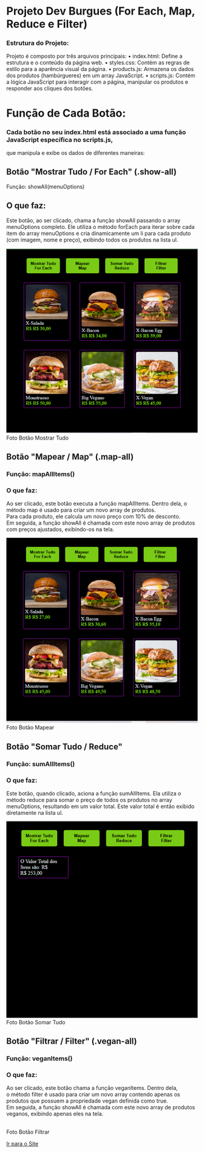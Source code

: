 # Projeto Dev Burgues (For Each, Map, Reduce e Filter)<br> 
### Estrutura do Projeto:<br>
Projeto é composto por três arquivos principais:
• index.html: Define a estrutura e o conteúdo da página web.
• styles.css: Contém as regras de estilo para a aparência visual da página.
• products.js: Armazena os dados dos produtos (hambúrgueres) em um array JavaScript.
• scripts.js: Contém a lógica JavaScript para interagir com a página, manipular os produtos e responder aos cliques dos botões.<br>

# Função de Cada Botão:<br>
### Cada botão no seu index.html está associado a uma função JavaScript específica no scripts.js, 
que manipula e exibe os dados de diferentes maneiras:<br>


## Botão "Mostrar Tudo / For Each" (.show-all)<br>
Função: showAll(menuOptions)<br>
## O que faz:<br>
Este botão, ao ser clicado, chama a função showAll passando o array menuOptions completo. 
Ele utiliza o método forEach para iterar sobre cada item do array menuOptions e cria dinamicamente um 
li para cada produto<br>
(com imagem, nome e preço), exibindo todos os produtos na lista ul.<br>

<figuri>
<img src="https://github.com/MarceloNaja79/Projeto-DevBurguers/blob/c6dbfd215ba1f2f98350593397b2d8b737d86f95/Dev%20Burguer%20For%20Each.PNG"/>
<figcaption>Foto Botão Mostrar Tudo</figcaption>
<figuri/>

## Botão "Mapear / Map" (.map-all)<br>
### Função: mapAllItems()<br>
### O que faz:<br>
Ao ser clicado, este botão executa a função mapAllItems. Dentro dela, o método map é usado para criar um novo array de produtos.<br>
Para cada produto, ele calcula um novo preço com 10% de desconto.<br> 
Em seguida, a função showAll é chamada com este novo array de produtos com preços ajustados, exibindo-os na tela.

<figuri>
<img src="https://github.com/MarceloNaja79/Projeto-DevBurguers/blob/287c799d63ecc003692b44610bbc592bd64d7ac7/Dev%20Burguer%20Map.PNG"/>
<figcaption>Foto Botão Mapear</figcaption>
<figuri/>


## Botão "Somar Tudo / Reduce"<br>
### Função: sumAllItems()<br>
### O que faz:<br>
Este botão, quando clicado, aciona a função sumAllItems. Ela utiliza o método reduce para somar o preço de todos os produtos no array menuOptions, resultando em um valor total. Este valor total é então exibido diretamente na lista ul.

<figuri>
<img src="https://github.com/MarceloNaja79/Projeto-DevBurguers/blob/567bc41211096bdc42fd936dccc5d4afde6a970e/Dev%20Burguer%20Reduce.PNG"/>
<figcaption>Foto Botão Somar Tudo</figcaption>
<figuri/>

## Botão "Filtrar / Filter" (.vegan-all)<br>
### Função: veganItems()<br>
### O que faz:<br>
Ao ser clicado, este botão chama a função veganItems. Dentro dela,<br> 
o método filter é usado para criar um novo array contendo apenas os produtos que possuem a propriedade vegan definida como true.<br>
Em seguida, a função showAll é chamada com este novo array de produtos veganos, exibindo apenas eles na tela.<br>

<figuri>
<img src=""/>
<figcaption>Foto Botão Filtrar</figcaption>
<figuri/>





<a href="https://tela-de-login-marcelonaja.netlify.app/" /> Ir para o Site </h3>
